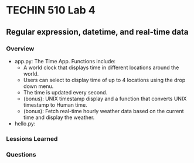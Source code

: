 # TECHIN 510 Lab 4 

## Regular expression, datetime, and real-time data

### Overview

- app.py: The Time App. Functions include:
    - A world clock that displays time in different locations around the world.
    - Users can select to display time of up to 4 locations using the drop down menu.
    - The time is updated every second.
    - (bonus): UNIX timestamp display and a function that converts UNIX timestamp to Human time.
    - (bonus): Fetch real-time hourly weather data based on the current time and display the weather.
- hello.py: 

### Lessions Learned


### Questions